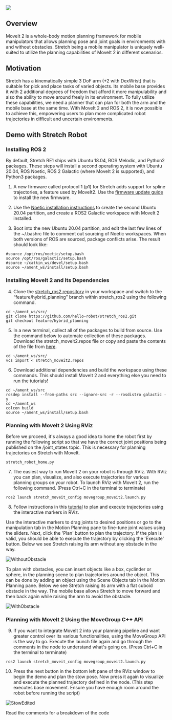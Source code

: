 ![](../images/banner.png)

## Overview

MoveIt 2 is a whole-body motion planning framework for mobile manipulators that allows planning pose and joint goals in environments with and without obstacles. Stretch being a mobile manipulator is uniquely well-suited to utilize the planning capabilities of MoveIt 2 in different scenarios.

## Motivation

Stretch has a kinematically simple 3 DoF arm (+2 with DexWrist) that is suitable for pick and place tasks of varied objects. Its mobile base provides it with 2 additional degrees of freedom that afford it more manipulability and also the ability to move around freely in its environment. To fully utilize these capabilities, we need a planner that can plan for both the arm and the mobile base at the same time. With MoveIt 2 and ROS 2, it is now possible to achieve this, empowering users to plan more complicated robot trajectories in difficult and uncertain environments.

## Demo with Stretch Robot

### Installing ROS 2
By default, Stretch RE1 ships with Ubuntu 18.04, ROS Melodic, and Python2 packages. These steps will install a second operating system with Ubuntu 20.04, ROS Noetic, ROS 2 Galactic (where MoveIt 2 is supported), and Python3 packages.

1. A new firmware called protocol 1 (p1) for Stretch adds support for spline trajectories, a feature used by MoveIt2. Use the [firmware update guide](https://github.com/hello-robot/stretch_firmware/blob/master/tutorials/docs/updating_firmware.md) to install the new firmware.

2. Use the [Noetic installation instructions](https://github.com/hello-robot/stretch_ros/blob/dev/noetic/install_noetic.md) to create the second Ubuntu 20.04 partition, and create a ROS2 Galactic workspace with MoveIt 2 installed.

3. Boot into the new Ubuntu 20.04 partition, and edit the last few lines of the ~/.bashrc file to comment out sourcing of Noetic workspaces. When both versions of ROS are sourced, package conflicts arise. The result should look like:

```
#source /opt/ros/noetic/setup.bash
source /opt/ros/galactic/setup.bash
#source ~/catkin_ws/devel/setup.bash
source ~/ament_ws/install/setup.bash
```

### Installing MoveIt 2 and Its Dependencies

4. Clone the [stretch_ros2 repository](https://github.com/hello-robot/stretch_ros2) in your workspace and switch to the “feature/hybrid_planning” branch within stretch_ros2 using the following command.

```
cd ~/ament_ws/src/
git clone https://github.com/hello-robot/stretch_ros2.git
git checkout feature/hybrid_planning
```

5. In a new terminal, collect all of the packages to build from source. Use the command below to automate collection of these packages. Download the stretch_moveit2.repos file or copy and paste the contents of the file from [here](https://github.com/hello-robot/stretch_ros2/blob/feature/hybrid_planning/stretch_moveit_config/stretch_moveit2.repos).

```
cd ~/ament_ws/src/
vcs import < stretch_moveit2.repos
```

6. Download additional dependencies and build the workspace using these commands. This should install MoveIt 2 and everything else you need to run the tutorials!

```
cd ~/ament_ws/src
rosdep install --from-paths src --ignore-src -r --rosdistro galactic -y
cd ~/ament_ws
colcon build
source ~/ament_ws/install/setup.bash
```

### Planning with MoveIt 2 Using RViz
Before we proceed, it's always a good idea to home the robot first by running the following script so that we have the correct joint positions being published on the /joint_states topic. This is necessary for planning trajectories on Stretch with MoveIt.

```
stretch_robot_home.py
```

7. The easiest way to run MoveIt 2 on your robot is through RViz. With RViz you can plan, visualize, and also execute trajectories for various planning groups on your robot. To launch RViz with MoveIt 2, run the following command. (Press Ctrl+C in the terminal to terminate)

```
ros2 launch stretch_moveit_config movegroup_moveit2.launch.py
```

8. Follow instructions in this [tutorial](https://moveit.picknik.ai/galactic/doc/tutorials/quickstart_in_rviz/quickstart_in_rviz_tutorial.html) to plan and execute trajectories using the interactive markers in RViz.

Use the interactive markers to drag joints to desired positions or go to the manipulation tab in the Motion Planning pane to fine-tune joint values using the sliders. Next, click the 'Plan' button to plan the trajectory. If the plan is valid, you should be able to execute the trajectory by clicking the 'Execute' button. Below we see Stretch raising its arm without any obstacle in the way.

![WithoutObstacle](https://user-images.githubusercontent.com/97639181/162533340-dec4232b-617c-4b90-b4e1-a24fd3027baa.gif)

To plan with obstacles, you can insert objects like a box, cyclinder or sphere, in the planning scene to plan trajectories around the object. This can be done by adding an object using the Scene Objects tab in the Motion Planning pane. Below we see Stretch raising its arm with a flat cuboid obstacle in the way. The mobile base allows Stretch to move forward and then back again while raising the arm to avoid the obstacle.

![WithObstacle](https://user-images.githubusercontent.com/97639181/162533356-15955809-f21d-4181-a012-6bca3f48dfc4.gif)


### Planning with MoveIt 2 Using the MoveGroup C++ API

9. If you want to integrate MoveIt 2 into your planning pipeline and want greater control over its various functionalities, using the MoveGroup API is the way to go. Execute the launch file again and go through the comments in the node to understand what's going on. (Press Ctrl+C in the terminal to terminate)

```
ros2 launch stretch_moveit_config movegroup_moveit2.launch.py
```
10. Press the next button in the bottom left pane of the RViz window to begin the demo and plan the stow pose. Now press it again to visualize and execute the planned trajectory defined in the node. (This step executes base movement. Ensure you have enough room around the robot before running the script)

![StowEdited](https://user-images.githubusercontent.com/97639181/166838248-cbfd537b-973e-4fb4-b60c-b5b3c111e02d.gif)

Read the comments for a breakdown of the code
